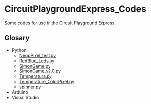 # CircuitPlaygroundExpress_Codes
Some codes for use in the Circuit Playground Express.

## Glosary
- Python
  - [NeopPixel_test.py](Python/NeopPixel_test.py)
  - [RedBlue_Leds.py](Python/RedBlue_Leds.py)
  - [SimonGame.py](Python/SimonGame.py)
  - [SimonGame_v2.0.py](Python/SimonGame_v2.0.py)
  - [Temperatura.py](Python/Temperatura.py)
  - [Temperature_ColorPixel.py](Python/Temperature_ColorPixel.py)
  - [spinner.py](Python/spinner.py)
- Arduino
- Visual Studio

